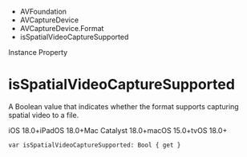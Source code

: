 

- AVFoundation
- AVCaptureDevice
- AVCaptureDevice.Format
-  isSpatialVideoCaptureSupported 

Instance Property

# isSpatialVideoCaptureSupported

A Boolean value that indicates whether the format supports capturing spatial video to a file.

iOS 18.0+iPadOS 18.0+Mac Catalyst 18.0+macOS 15.0+tvOS 18.0+

``` source
var isSpatialVideoCaptureSupported: Bool { get }
```


